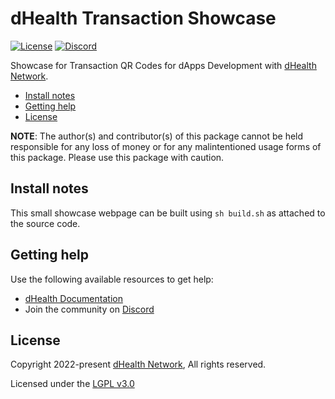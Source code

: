 # dHealth Transaction Showcase

[![License](https://img.shields.io/badge/License-LGPL%203.0%20only-blue.svg)][license]
[![Discord](https://img.shields.io/badge/chat-on%20discord-green.svg)][discord]

Showcase for Transaction QR Codes for dApps Development with [dHealth Network][parent-url].

- [Install notes](#install-notes)
- [Getting help](#getting-help)
- [License](#license)

**NOTE**: The author(s) and contributor(s) of this package cannot be held responsible for any loss of money or for any malintentioned usage forms of this package. Please use this package with caution.

## Install notes

This small showcase webpage can be built using `sh build.sh` as attached to the source code.

## Getting help

Use the following available resources to get help:

- [dHealth Documentation][docs]
- Join the community on [Discord][discord] 

## License

Copyright 2022-present [dHealth Network][parent-url], All rights reserved.

Licensed under the [LGPL v3.0](LICENSE)

[license]: https://opensource.org/licenses/LGPL-3.0
[parent-url]: https://dhealth.network
[docs]: https://docs.dhealth.com
[discord]: https://discord.gg/P57WHbmZjk

